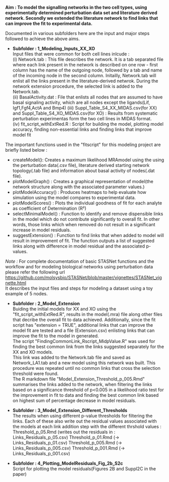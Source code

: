 
**Aim : To model the signalling networks in the two cell types, using experimentally determined perturbation data set and literature derived network. Secondly we extended the literature network to find links that can improve the fit to experimental data.**

Documented in various subfolders here are the input and major steps followed to achieve the above aims.

* **Subfolder : 1_Modeling_Inputs_XX_XO**    
 Input files that were common for both cell lines inlcude :   
(i) Network.tab : This file describes the network. It is a tab separated file where each link present in the network is described on one row - first column has the name of the outgoing node, followed by a tab and name of the incoming node in the second column. Initailly, Network.tab will enlist all the links present in the literature-derived netwrok. During the network extension procedure, the selected link is added to the Network.tab.   
(ii) BasalActivity.dat : File that enlists all nodes that are assumed to have basal signaling activity, which are all nodes except the ligands(Lif, Igf1,Fgf4,ActA and Bmp4) 
(iii) Suppl_Table_S4_XX_MIDAS.csv(for XX) and Suppl_Table_S4_XO_MIDAS.csv(for XO) : Results from systematic perturbation experimentas form the two cell lines in MIDAS format.    
(iv) fit_script_withExtRed.R : Script for building the model, plotting model accuracy, finding non-essential links and finding links that improve model fit 

The important functions used in the "fitscript" for this modeling project are  briefly listed below :
* createModel(): Creates a maximum likelihood MRAmodel using the using the perturbation data(.csv file), literature derived starting network topology(.tab file) and information about basal activity of nodes(.dat file).  
* plotModelGraph() : Creates a graphical representation of model(the network structure along with the associated parameter values.)
* plotModelAccuracy() : Produces heatmaps to help evaluate how simulation using the model compares to experimental data.
* plotModelScores() : Plots the individual goodness of fit for each analyte as coefficient of Determination (R²) 
* selectMinimalModel() : Function to identify and remove dispensible links in the model which do not contribute significantly to overall fit. In other words, those links which when removed do not result in a significant increase in model residuals.  
* suggestExtension() : Function to find links that when added to model will result in improvement of fit. The function outputs a list of suggested links along with difference in model residual and the associated p-values.

*Note :* For complete documentation of basic STASNet functions and the workflow and for modeling biological networks using perturbation data please refer the following url
https://github.com/molsysbio/STASNet/blob/master/vignettes/STASNet_vignette.html    
It describes the input files and steps for modeling a dataset using a toy example of 5 nodes.


* **Subfolder : 2_Model_Extension**   
Buiding the initial models for XX and XO using the "fit_script_withExtRed.R", results in the model(.mra) file along other files that decribe the overall fit to data achieved.  Additionally, since the fit script has "extension = TRUE", additional links that can improve the model fit are tested and a file (Extension.csv) enlisting links that can improve the fit to the model in generated.   
The script "FindingCommonLink_Rscript_MidpValue.R" was used for finding the best common link from the links suggested separately for the XX and XO models.   
This link was added to the Network.tab file and saved as Network_LA1.tab and a new model using this network was built. This procedure was repeated until no common links that cross the selection threshold were found.    
The R markdown file "Model_Extension_Threshold_p_005.Rmd" summarises the links added to the network, when filtering the links based on a significance threshold of p<0.005 in a likelihood ratio test for the improvement in fit to data and finding the best common link based on highest sum of percentage decrease in model residuals.    

* **Subfolder : 3_Model_Extension_Different_Thresholds**  
The results when using different p-value thresholds for filtering the links. Each of these also write out the residual values associated with the models at each link addition step with the different thrshold values :
Threshold_p_05.Rmd (writes out the residuals in : Links_Residuals_p_05.csv)
Threshold_p_01.Rmd (-> Links_Residuals_p_01.csv)
Threshold_p_005.Rmd (-> Links_Residuals_p_005.csv)
Threshold_p_001.Rmd (-> Links_Residuals_p_001.csv)

* **Subfolder : 4_Plotting_ModelResiduals_Fig_2b_S2c**   
Script for plotting the model residuals(Figures 2B and Suppl2C in the paper)



